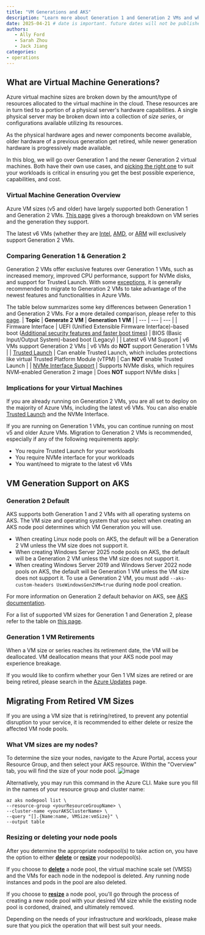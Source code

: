```yaml
---
title: "VM Generations and AKS"
description: "Learn more about Generation 1 and Generation 2 VMs and what they offer, differences between them, upcoming Generation 1 VM retirements, and how to move your AKS workloads to Generation 2 VMs."
date: 2025-04-21 # date is important. future dates will not be published
authors: 
   - Ally Ford
   - Sarah Zhou
   - Jack Jiang
categories: 
- operations
---
```


## What are Virtual Machine Generations?

Azure virtual machine sizes are broken down by the amount/type of resources allocated to the virtual machine in the cloud. These resources are in turn 
tied to a portion of a physical server's hardware capabilities. A single physical server may be broken down into a collection of *size series*, or 
configurations available utilizing its resources. 

As the physical hardware ages and newer components become available, older hardware of a previous generation get retired, while newer generation hardware 
is progressively made available. 

In this blog, we will go over Generation 1 and the newer Generation 2 virtual machines. Both have their own use cases, and [picking the right one](https://learn.microsoft.com/windows-server/virtualization/hyper-v/plan/should-i-create-a-generation-1-or-2-virtual-machine-in-hyper-v) 
to suit your workloads is critical in ensuring you get the best possible experience, capabilities, and cost.  

### Virtual Machine Generation Overview

Azure VM sizes (v5 and older) have largely supported both Generation 1 and Generation 2 VMs. [This page](https://learn.microsoft.com/azure/virtual-machines/generation-2)
gives a thorough breakdown on VM series and the generation they support. 

The latest v6 VMs (whether they are 
[Intel](https://techcommunity.microsoft.com/blog/azurecompute/announcing-preview-of-new-azure-dlsv6-dsv6-esv6-vms-with-new-cpu-azure-boost-and/4192124), 
[AMD](https://techcommunity.microsoft.com/blog/azurecompute/new-daeafav6-vms-with-increased-performance-and-azure-boost-are-now-generally-av/4309381), or 
[ARM](https://azure.microsoft.com/blog/azure-cobalt-100-based-virtual-machines-are-now-generally-available/?msockid=150f515112e461e5201d45b1136e602c)
will exclusively support Generation 2 VMs.

### Comparing Generation 1 & Generation 2
Generation 2 VMs offer exclusive features over Generation 1 VMs, such as increased memory, improved CPU performance, support for NVMe disks, and support for Trusted 
Launch. With some [exceptions](https://learn.microsoft.com/windows-server/virtualization/hyper-v/plan/should-i-create-a-generation-1-or-2-virtual-machine-in-hyper-v),
it is generally recommended to migrate to Generation 2 VMs to take advantage of the newest features and functionalities in Azure VMs.

The table below summarizes some key differences between Generation 1 and Generation 2 VMs. For a more detailed comparison, please refer to this [page](https://learn.microsoft.com/previous-versions/windows/it-pro/windows-server-2012-R2-and-2012/dn282285(v=ws.11)).
| **Topic** | **Generate 2 VM** | **Generation 1 VM** |
| --- | --- | --- |
| Firmware Interface | UEFI (Unified Extensible Firmware Interface)-based boot ([Additional security features and faster boot times](https://learn.microsoft.com/en-us/windows-hardware/design/device-experiences/oem-uefi#uefi-benefits)) | BIOS (Basic Input/Output System)-based boot (Legacy) |
| Latest v6 VM Support | v6 VMs support Generation 2 VMs | v6 VMs do **NOT** support Generation 1 VMs |
| [Trusted Launch](https://learn.microsoft.com/azure/virtual-machines/trusted-launch) | Can enable Trusted Launch, which includes protections like virtual Trusted Platform Module (vTPM) | Can **NOT** enable Trusted Launch |
| [NVMe Interface Support](https://learn.microsoft.com/azure/virtual-machines/nvme-overview) | Supports NVMe disks, which requires NVM-enabled Generation 2 image | Does **NOT** support NVMe disks |

### Implications for your Virtual Machines
If you are already running on Generation 2 VMs, you are all set to deploy on the majority of Azure VMs, including the latest v6 VMs. You can also enable [Trusted Launch](https://learn.microsoft.com/azure/aks/use-trusted-launch) and the NVMe Interface. 

If you are running on Generation 1 VMs, you can continue running on most v5 and older Azure VMs. Migration to Generation 2 VMs is recommended, especially if any of the following requirements apply: 
- You require Trusted Launch for your workloads 
- You require NVMe interface for your workloads
- You want/need to migrate to the latest v6 VMs 

## VM Generation Support on AKS

### Generation 2 Default

AKS supports both Generation 1 and 2 VMs with all operating systems on AKS. The VM size and operating system that you select when creating an AKS node pool determines which VM Generation you will use. 
- When creating Linux node pools on AKS, the default will be a Generation 2 VM unless the VM size does not support it. 
- When creating Windows Server 2025 node pools on AKS, the default will be a Generation 2 VM unless the VM size does not support it.  
- When creating Windows Server 2019 and Windows Server 2022 node pools on AKS, the default will be Generation 1 VM unless the VM size does not support it. To use a Generation 2 VM, you must add `--aks-custom-headers UseWindowsGen2VM=true` during node pool creation. 

For more information on Generation 2 default behavior on AKS, see [AKS documentation](https://learn.microsoft.com/azure/aks/generation-2-vm).

For a list of supported VM sizes for Generation 1 and Generation 2, please refer to the table on [this page](https://learn.microsoft.com/azure/virtual-machines/generation-2#generation-2-vm-sizes).

### Generation 1 VM Retirements
When a VM size or series reaches its retirement date, the VM will be deallocated. VM deallocation means that your AKS node pool may experience breakage.

If you would like to confirm whether your Gen 1 VM sizes are retired or are being retired, please search in the [Azure Updates](https://azure.microsoft.com/updates) 
page.

## Migrating From Retired VM Sizes

If you are using a VM size that is retiring/retired, to prevent any potential disruption to your service, it is recommended to either delete or resize the affected VM node pools.

### What VM sizes are my nodes?
To determine the size your nodes, navigate to the Azure Portal, access your Resource Group, and then select your AKS resource. Within the "Overview" tab, you will find the size
of your node pool.
![image](https://github.com/user-attachments/assets/93091030-9edf-4c5e-b1c6-82b1d5a9159a)

Alternatively, you may run this command in the Azure CLI. Make sure you fill in the names of your resource group and cluster name: 
```azurecli-interactive
az aks nodepool list \
--resource-group <yourResourceGroupName> \ 
--cluster-name <yourAKSClusterName> \ 
--query "[].{Name:name, VMSize:vmSize}" \ 
--output table 
```

### Resizing or deleting your node pools
After you determine the appropriate nodepool(s) to take action on, you have the option to either [**delete**](https://learn.microsoft.com/azure/aks/delete-node-pool?tabs=azure-cli) 
or [**resize**](https://learn.microsoft.com/azure/aks/resize-node-pool?tabs=azure-cli) your nodepool(s).

If you choose to [**delete**](https://learn.microsoft.com/azure/aks/delete-node-pool?tabs=azure-cli) a node pool, the virtual machine scale set (VMSS) and the VMs for 
each node in the nodepool is deleted. Any running node instances and pods in the pool are also deleted. 

If you choose to [**resize**](https://learn.microsoft.com/azure/aks/resize-node-pool?tabs=azure-cli) a node pool, you'll go through the process of creating a new node 
pool with your desired VM size while the existing node pool is cordoned, drained, and ultimately removed.

Depending on the needs of your infrastructure and workloads, please make sure that you pick the operation that will best suit your needs.


